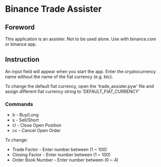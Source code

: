 # Binance Trade Assister

## Foreword
This application is an assister. Not to be used alone. Use with binance.com or binance app.

## Instruction
An input field will appear when you start the app. Enter the cryptocurrency name without the name of the fiat currency (e.g. btc).

To change the default fiat currency, open the 'trade_assister.pyw' file and assign different fiat currency string to 'DEFAULT_FIAT_CURRENCY'

### Commands
- b - Buy/Long
- s - Sell/Short
- cl - Close Open Position
- cc - Cancel Open Order

To change:
- Trade Factor - Enter number between (1 ~ 100)
- Closing Factor - Enter number between (1 ~ 100)
- Order Book Number - Enter number between (0 ~ 4)

